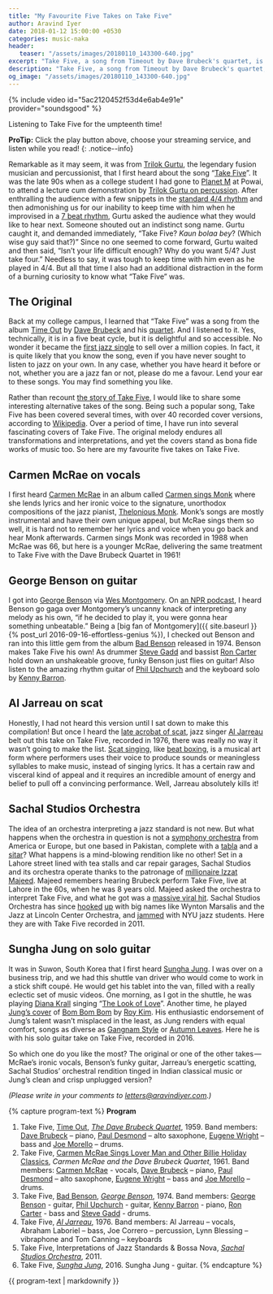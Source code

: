 ```yaml
---
title: "My Favourite Five Takes on Take Five"
author: Aravind Iyer
date: 2018-01-12 15:00:00 +0530
categories: music-naka
header:
   teaser: "/assets/images/20180110_143300-640.jpg"
excerpt: "Take Five, a song from Timeout by Dave Brubeck's quartet, is technically set in a five beat cycle, but it is so delightful and accessible! No wonder it became the first jazz single to sell over a million copies. I have run into several fascinating covers of Take Five. The original melody endures all transformations and interpretations, and yet the covers stand as bona fide works of music too. So here are my favourite five takes on Take Five."
description: "Take Five, a song from Timeout by Dave Brubeck's quartet, is technically set in a five beat cycle, but it is so delightful and accessible! No wonder it became the first jazz single to sell over a million copies. I have run into several fascinating covers of Take Five. The original melody endures all transformations and interpretations, and yet the covers stand as bona fide works of music too. So here are my favourite five takes on Take Five."
og_image: "/assets/images/20180110_143300-640.jpg"
---
```

{% include video id="5ac2120452f53d4e6ab4e91e" provider="soundsgood" %}
<figcaption> Listening to Take Five for the umpteenth time!</figcaption>

**ProTip:** Click the play button <i class="fas fa-play-circle" color="#52adc8" aria-hidden="true"></i> above, choose your streaming service, and listen while you read!
{: .notice--info}

Remarkable as it may seem, it was from
[Trilok Gurtu](https://en.wikipedia.org/wiki/Trilok_Gurtu), the legendary fusion musician and percussionist, that I first heard about the song
“[Take Five](https://en.wikipedia.org/wiki/Take_Five)”. It was the late 90s when as a college student I had gone to [Planet M](https://goo.gl/maps/aEp58i3WiBv) at Powai, to attend a lecture cum demonstration by
[Trilok Gurtu on percussion](http://indiatoday.intoday.in/story/mumbai-drummer-trilok-gurtu-creates-a-whole-new-definition-of-fusion/1/275364.html).
After enthralling the audience with a few snippets in the
[standard 4/4 rhythm](https://en.wikipedia.org/wiki/Time_signature) and then admonishing us for our inability to keep time with him when he improvised in a
[7 beat rhythm](https://en.wikipedia.org/wiki/Tala_%28music%29), Gurtu asked the audience what they would like to hear next. Someone shouted out an indistinct song name. Gurtu caught it, and demanded immediately, “Take Five? *Kaun bolaa bey*? (Which wise guy said that?)” Since no one seemed to come forward, Gurtu waited and then said, “Isn’t your life difficult enough? Why do you want 5/4? Just take four.” Needless to say, it was tough to keep time with him even as he played in 4/4. But all that time I also had an additional distraction in the form of a burning curiosity to know what “Take Five” was.

## The Original

Back at my college campus, I learned that “Take Five” was a song from the album
[Time Out](https://en.wikipedia.org/wiki/Time_Out_%28album%29) by
[Dave Brubeck](https://en.wikipedia.org/wiki/Dave_Brubeck) and his
[quartet](https://en.wikipedia.org/wiki/Dave_Brubeck#Dave_Brubeck_Quartet).
And I listened to it. Yes, technically, it is in a five beat cycle, but it is delightful and so accessible. No wonder it became the
[first jazz single](https://www.npr.org/2011/02/19/133479768/the-mix-the-jazz-100)
to sell over a million copies. In fact, it is quite likely that you know the song, even if you have never sought to listen to jazz on your own. In any case, whether you have heard it before or not, whether you are a jazz fan or not, please do me a favour. Lend your ear to these songs. You may find something you like. 

Rather than recount
[the story of Take Five](https://www.npr.org/2000/11/19/1114201/take-five), I would like to share some interesting alternative takes of the song. Being such a popular song, Take Five has been covered several times, with over 40 recorded cover versions, according to [Wikipedia](https://en.wikipedia.org/wiki/Take_Five#Cover_versions). Over a period of time, I have run into several fascinating covers of Take Five. The original melody endures all transformations and interpretations, and yet the covers stand as bona fide works of music too. So here are my favourite five takes on Take Five.

## Carmen McRae on vocals

I first heard [Carmen McRae](https://en.wikipedia.org/wiki/Carmen_McRae) in an album called [Carmen sings Monk](https://en.wikipedia.org/wiki/Carmen_Sings_Monk) where she lends lyrics and her ironic voice to the signature, unorthodox compositions of the jazz pianist, [Thelonious Monk](https://en.wikipedia.org/wiki/Thelonious_Monk). Monk’s songs are mostly instrumental and have their own unique appeal, but McRae sings them so well, it is hard not to remember her lyrics and voice when you go back and hear Monk afterwards. Carmen sings Monk was recorded in 1988 when McRae was 66, but here is a younger McRae, delivering the same treatment to Take Five with the Dave Brubeck Quartet in 1961!

## George Benson on guitar

I got into [George Benson](https://en.wikipedia.org/wiki/George_Benson) via [Wes Montgomery](https://en.wikipedia.org/wiki/Wes_Montgomery). On
[an NPR podcast](https://www.npr.org/2007/09/26/14687657/wes-montgomery-the-unmistakable-jazz-guitar), I heard Benson go gaga over Montgomery’s uncanny knack of interpreting any melody as his own, “if he decided to play it, you were gonna hear something unbeatable.” Being a [big fan of Montgomery]({{ site.baseurl }}{% post_url 2016-09-16-effortless-genius %}), I checked out Benson and ran into this little gem from the album
[Bad Benson](https://en.wikipedia.org/wiki/Bad_Benson) released in 1974. Benson makes Take Five his own! As drummer [Steve Gadd](https://en.wikipedia.org/wiki/Steve_Gadd) and bassist [Ron Carter](https://en.wikipedia.org/wiki/Ron_Carter) hold down an unshakeable groove, funky Benson just flies on guitar! Also listen to the amazing rhythm guitar of [Phil Upchurch](https://en.wikipedia.org/wiki/Phil_Upchurch) and the keyboard solo by [Kenny Barron](https://en.wikipedia.org/wiki/Kenny_Barron).

## Al Jarreau on scat

Honestly, I had not heard this version until I sat down to make this compilation! But once I heard the [late acrobat of scat](https://www.washingtonpost.com/entertainment/al-jarreau-seven-time-grammy-winning-singer-dies-at-76/2017/02/12/7edf5c7e-f14c-11e6-b9c9-e83fce42fb61_story.html), jazz singer [Al Jarreau](https://en.wikipedia.org/wiki/Al_Jarreau) belt out this take on Take Five, recorded in 1976, there was really no way it wasn’t going to make the list. [Scat singing](https://en.wikipedia.org/wiki/Scat_singing), like [beat boxing](https://en.wikipedia.org/wiki/Beatboxing), is a musical art form where performers uses their voice to produce sounds or meaningless syllables to make music, instead of singing lyrics. It has a certain raw and visceral kind of appeal and it requires an incredible amount of energy and belief to pull off a convincing performance. Well, Jarreau absolutely kills it!

## Sachal Studios Orchestra 

The idea of an orchestra interpreting a jazz standard is not new. But what happens when the orchestra in question is not a [symphony orchestra](https://en.wikipedia.org/wiki/Orchestra) from America or Europe, but one based in Pakistan, complete with a [tabla](https://en.wikipedia.org/wiki/Tabla) and a [sitar](https://en.wikipedia.org/wiki/Sitar)? What happens is a mind-blowing rendition like no other! Set in a Lahore street lined with tea stalls and car repair garages, Sachal Studios and its orchestra operate thanks to the patronage of [millionaire Izzat Majeed](https://www.npr.org/2014/04/26/306874889/a-millionaire-saves-the-silenced-symphonies-of-pakistan). Majeed remembers hearing Brubeck perform Take Five, live at Lahore in the 60s, when he was 8 years old. Majeed asked the orchestra to interpret Take Five, and what he got was a [massive viral hit](https://www.npr.org/sections/ablogsupreme/2011/07/25/138689137/pakistani-take-five-is-the-best-selling-jazz-thing-on-itunes). Sachal Studios Orchestra has since [hooked](https://youtu.be/e85wO8rsCoQ) [up](https://youtu.be/mOkD_TsKUJo) with big names like Wynton Marsalis and the Jazz at Lincoln Center Orchestra, and [jammed](https://youtu.be/hB0Y6kya_bU) with NYU jazz students. Here they are with Take Five recorded in 2011.

## Sungha Jung on solo guitar

It was in Suwon, South Korea that I first heard [Sungha Jung](http://www.sunghajung.com/about). I was over on a business trip, and we had this shuttle van driver who would come to work in a stick shift coupé. He would get his tablet into the van, filled with a really eclectic set of music videos. One morning, as I got in the shuttle, he was playing [Diana Krall](https://en.wikipedia.org/wiki/Diana_Krall) singing “[The Look of Love](https://youtu.be/Yr8xDSPjII8)”. Another time, he played [Jung’s cover](https://youtu.be/24hRqzGj8Ko) of [Bom Bom Bom](https://youtu.be/k3-BDy55tq4) by [Roy Kim](https://en.wikipedia.org/wiki/Roy_Kim). His enthusiastic endorsement of Jung’s talent wasn’t misplaced in the least, as Jung renders with equal comfort, songs as diverse as [Gangnam Style](https://youtu.be/UmplmxwE2WM) or [Autumn Leaves](https://youtu.be/_Dk-_gizxBE). Here he is with his solo guitar take on Take Five, recorded in 2016.

So which one do you like the most? The original or one of the other takes — McRae’s ironic vocals, Benson’s funky guitar, Jarreau’s energetic scatting, Sachal Studios’ orchestral rendition tinged in Indian classical music or Jung’s clean and crisp unplugged version?

*(Please write in your comments to [letters@aravindiyer.com](mailto:letters@aravindiyer.com).)*

{% capture program-text %}
**Program**

1. Take Five, [Time Out](https://en.wikipedia.org/wiki/Time_Out_(album)), [*The Dave Brubeck Quartet*](https://en.wikipedia.org/wiki/Dave_Brubeck#Dave_Brubeck_Quartet), 1959. Band members: [Dave Brubeck](https://en.wikipedia.org/wiki/Dave_Brubeck) – piano, [Paul Desmond](https://en.wikipedia.org/wiki/Paul_Desmond) – alto saxophone, [Eugene Wright](https://en.wikipedia.org/wiki/Eugene_Wright) – bass and [Joe Morello](https://en.wikipedia.org/wiki/Joe_Morello) – drums.
2. Take Five, [Carmen McRae Sings Lover Man and Other Billie Holiday Classics](https://en.wikipedia.org/wiki/Carmen_McRae_Sings_Lover_Man_and_Other_Billie_Holiday_Classics), *Carmen McRae and the Dave Brubeck Quartet*, 1961. Band members: [Carmen McRae](https://en.wikipedia.org/wiki/Carmen_McRae) - vocals, [Dave Brubeck](https://en.wikipedia.org/wiki/Dave_Brubeck) – piano, [Paul Desmond](https://en.wikipedia.org/wiki/Paul_Desmond) – alto saxophone, [Eugene Wright](https://en.wikipedia.org/wiki/Eugene_Wright) – bass and [Joe Morello](https://en.wikipedia.org/wiki/Joe_Morello) – drums.
3. Take Five, [Bad Benson](https://en.wikipedia.org/wiki/Bad_Benson), [*George Benson*](https://en.wikipedia.org/wiki/George_Benson), 1974. Band members: [George Benson](https://en.wikipedia.org/wiki/George_Benson) - guitar, [Phil Upchurch](https://en.wikipedia.org/wiki/Phil_Upchurch) - guitar, [Kenny Barron](https://en.wikipedia.org/wiki/Kenny_Barron) - piano, [Ron Carter](https://en.wikipedia.org/wiki/Ron_Carter) - bass and [Steve Gadd](https://en.wikipedia.org/wiki/Steve_Gadd) - drums.
4. Take Five, [*Al Jarreau*](https://en.wikipedia.org/wiki/Al_Jarreau), 1976. Band members: Al Jarreau – vocals, Abraham Laboriel – bass, Joe Correro – percussion, Lynn Blessing – vibraphone and Tom Canning – keyboards
5. Take Five, Interpretations of Jazz Standards & Bossa Nova, [*Sachal Studios Orchestra*](http://www.sachalstudios.com/), 2011.
6. Take Five, [*Sungha Jung*](https://en.wikipedia.org/wiki/Sungha_Jung), 2016. Sungha Jung - guitar.
{% endcapture %}

<div class="notice--info">
  {{ program-text | markdownify }}
</div>
